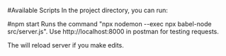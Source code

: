 #Available Scripts
In the project directory, you can run:

#npm start
Runs the command "npx nodemon --exec npx babel-node src/server.js".
Use http://localhost:8000 in postman for testing requests.

The will reload server if you make edits.